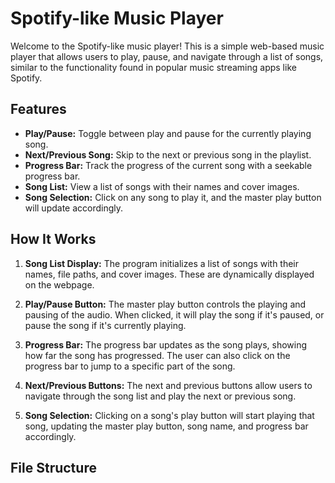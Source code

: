 # Spotify-like Music Player

Welcome to the Spotify-like music player! This is a simple web-based music player that allows users to play, pause, and navigate through a list of songs, similar to the functionality found in popular music streaming apps like Spotify.

## Features

- **Play/Pause:** Toggle between play and pause for the currently playing song.
- **Next/Previous Song:** Skip to the next or previous song in the playlist.
- **Progress Bar:** Track the progress of the current song with a seekable progress bar.
- **Song List:** View a list of songs with their names and cover images.
- **Song Selection:** Click on any song to play it, and the master play button will update accordingly.

## How It Works

1. **Song List Display:**
   The program initializes a list of songs with their names, file paths, and cover images. These are dynamically displayed on the webpage.

2. **Play/Pause Button:**
   The master play button controls the playing and pausing of the audio. When clicked, it will play the song if it's paused, or pause the song if it's currently playing.

3. **Progress Bar:**
   The progress bar updates as the song plays, showing how far the song has progressed. The user can also click on the progress bar to jump to a specific part of the song.

4. **Next/Previous Buttons:**
   The next and previous buttons allow users to navigate through the song list and play the next or previous song.

5. **Song Selection:**
   Clicking on a song's play button will start playing that song, updating the master play button, song name, and progress bar accordingly.

## File Structure

